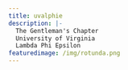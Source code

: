 ```yaml
---
title: uvalphie
description: |-
  The Gentleman's Chapter
  University of Virginia
  Lambda Phi Epsilon
featuredimage: /img/rotunda.png
---
```

